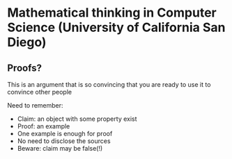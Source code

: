 # Mathematical thinking in Computer Science (University of California San Diego)

## Proofs?
This is an argument that is so convincing that you are ready to use it to convince other people

Need to remember:

* Claim: an object with some property exist
* Proof: an example
* One example is enough for proof
* No need to disclose the sources
* Beware: claim may be false(!)
